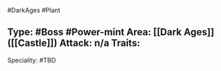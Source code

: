 #DarkAges #Plant 

Type: #Boss #Power-mint
Area: [[Dark Ages]] ([[Castle]])
Attack: n/a
Traits:
- 

Speciality: #TBD
